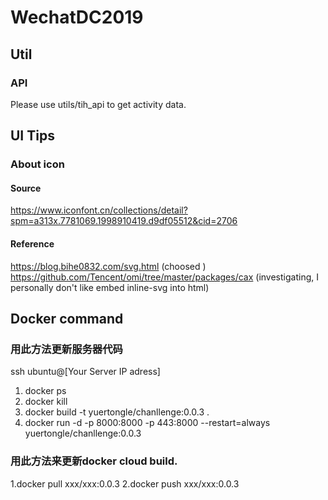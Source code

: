 # WechatDC2019


## Util
### API
Please use utils/tih_api to get activity data.


## UI Tips
### About icon
#### Source 
https://www.iconfont.cn/collections/detail?spm=a313x.7781069.1998910419.d9df05512&cid=2706
#### Reference
https://blog.bihe0832.com/svg.html  (choosed )
https://github.com/Tencent/omi/tree/master/packages/cax (investigating, I personally don't like embed inline-svg into html)

## Docker command

### 用此方法更新服务器代码
ssh ubuntu@[Your Server IP adress]
1. docker ps
2. docker kill
3. docker build -t yuertongle/chanllenge:0.0.3 .
4. docker run -d -p 8000:8000 -p 443:8000 --restart=always yuertongle/chanllenge:0.0.3

### 用此方法来更新docker cloud build.
1.docker pull xxx/xxx:0.0.3
2.docker push xxx/xxx:0.0.3
